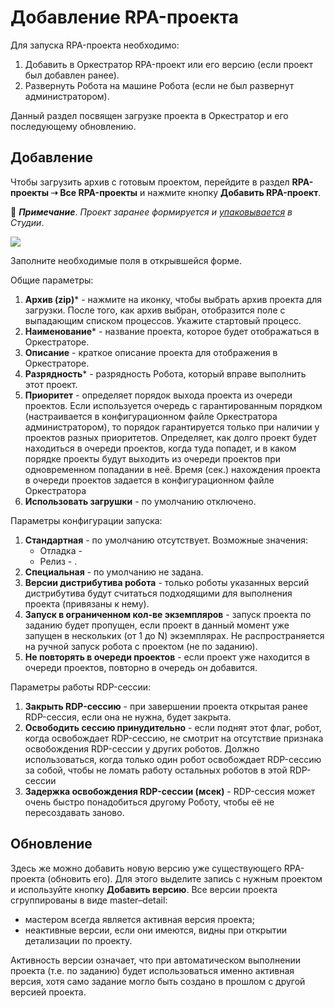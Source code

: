 # Добавление RPA-проекта 

Для запуска RPA-проекта необходимо:

1. Добавить в Оркестратор RPA-проект или его версию (если проект был добавлен ранее).
2. Развернуть Робота на машине Робота (если не был развернут администратором).

Данный раздел посвящен загрузке проекта в Оркестратор и его последующему обновлению.

## Добавление

Чтобы загрузить архив с готовым проектом, перейдите в раздел **RPA-проекты ➝ Все RPA-проекты** и нажмите кнопку **Добавить RPA-проект**.

:small_blue_diamond: ***Примечание***. *Проект заранее формируется и [упаковывается](https://docs.primo-rpa.ru/primo-rpa/primo-studio/projects/publish) в Студии*.

![](../../.gitbook/assets/0)

Заполните необходимые поля в открывшейся форме.

Общие параметры:
1. **Архив (zip)**\* - нажмите на иконку, чтобы выбрать архив проекта для загрузки. После того, как архив выбран, отобразится поле с выпадающим списком процессов. Укажите стартовый процесс.
1. **Наименование**\* - название проекта, которое будет отображаться в Оркестраторе.
1. **Описание** - краткое описание проекта для отображения в Оркестраторе. 
1. **Разрядность**\* - разрядность Робота, который вправе выполнить этот проект.
1. **Приоритет** - определяет порядок выхода проекта из очереди проектов. Если используется очередь с гарантированным порядком (настраивается в конфигурационном файле Оркестратора администратором), то порядок гарантируется только при наличии у проектов разных приоритетов.
Определяет, как долго проект будет находиться в очереди проектов, когда туда попадет, и в каком порядке проекты будут выходить из очереди проектов при одновременном попадании в неё. Время (сек.) нахождения проекта в очереди проектов задается в конфигурационном файле Оркестратора
1. **Использовать загрушки** - по умолчанию отключено. 

Параметры конфигурации запуска:
1. **Стандартная** - по умолчанию отсутствует. Возможные значения:
   * Отладка - 
   * Релиз - .
1. **Специальная** - по умолчанию не задана.
1. **Версии дистрибутива робота** - только роботы указанных версий дистрибутива будут считаться подходящими для выполнения проекта (привязаны к нему).
1. **Запуск в ограниченном кол-ве экземпляров** - запуск проекта по заданию будет пропущен, если проект в данный момент уже запущен в нескольких (от 1 до N) экземплярах. Не распространяется на ручной запуск робота с проектом (не по заданию).
1. **Не повторять в очереди проектов** - если проект уже находится в очереди проектов, повторно в очередь он добавится.


Параметры работы RDP-сессии:
1. **Закрыть RDP-сессию** - при завершении проекта открытая ранее RDP-сессия, если она не нужна, будет закрыта.
1. **Освободить сессию принудительно** - если поднят этот флаг, робот, когда освобождает RDP-сессию, не смотрит на отсутствие признака освобождения RDP-сессии у других роботов. Должно использоваться, когда только один робот освобождает RDP-сессию за собой, чтобы не ломать работу остальных роботов в этой RDP-сессии
1. **Задержка освобождения RDP-сессии (мсек)** - RDP-сессия может очень быстро понадобиться другому Роботу, чтобы её не пересоздавать заново.

## Обновление 

Здесь же можно добавить новую версию уже существующего RPA-проекта (обновить его). Для этого выделите запись с нужным проектом и используйте кнопку **Добавить версию**. Все версии проекта сгруппированы в виде master–detail: 
* мастером всегда является активная версия проекта;
* неактивные версии, если они имеются, видны при открытии детализации по проекту. 

Активность версии означает, что при автоматическом выполнении проекта (т.е. по заданию) будет использоваться именно активная версия, хотя само задание могло быть создано в прошлом с другой версией проекта.

